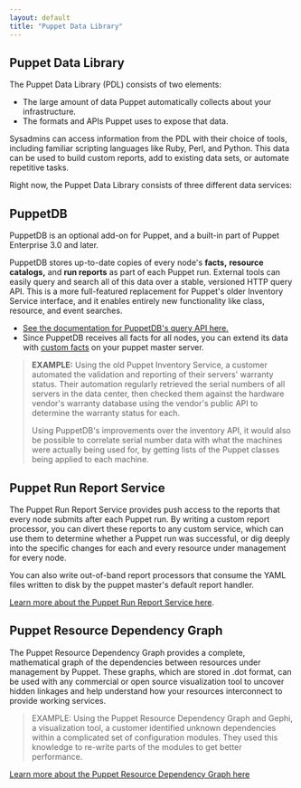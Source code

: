 ```yaml
---
layout: default
title: "Puppet Data Library"
---
```


Puppet Data Library
-----


The Puppet Data Library (PDL) consists of two elements:

* The large amount of data Puppet automatically collects about your infrastructure.
* The formats and APIs Puppet uses to expose that data.

Sysadmins can access information from the PDL with their choice of tools, including familiar scripting languages like Ruby, Perl, and Python. This data can be used to build custom reports, add to existing data sets, or automate repetitive tasks.

Right now, the Puppet Data Library consists of three different data services:

PuppetDB
-----

PuppetDB is an optional add-on for Puppet, and a built-in part of Puppet Enterprise 3.0 and later.

PuppetDB stores up-to-date copies of every node's **facts,** **resource catalogs,** and **run reports** as part of each Puppet run. External tools can easily query and search all of this data over a stable, versioned HTTP query API. This is a more full-featured replacement for Puppet's older Inventory Service interface, and it enables entirely new functionality like class, resource, and event searches.

* [See the documentation for PuppetDB's query API here.][puppetdb_api]
* Since PuppetDB receives all facts for all nodes, you can extend its data with [custom facts](/facter/latest/custom_facts.html) on your puppet master server.

[puppetdb_api]: /puppetdb/latest/api/index.html

> **EXAMPLE:**  Using the old Puppet Inventory Service, a customer automated the validation and reporting of their servers' warranty status.  Their automation regularly retrieved the serial numbers of all servers in the data center, then checked them against the hardware vendor's warranty database using the vendor's public API to determine the warranty status for each.
>
> Using PuppetDB's improvements over the inventory API, it would also be possible to correlate serial number data with what the machines were actually being used for, by getting lists of the Puppet classes being applied to each machine.


Puppet Run Report Service
-----

The Puppet Run Report Service provides push access to the reports that every node submits after each Puppet run. By writing a custom report processor, you can divert these reports to any custom service, which can use them to determine whether a Puppet run was successful, or dig deeply into the specific changes for each and every resource under management for every node.

You can also write out-of-band report processors that consume the YAML files written to disk by the puppet master's default report handler.

[Learn more about the Puppet Run Report Service here](/guides/reporting.html).

Puppet Resource Dependency Graph
-----

The Puppet Resource Dependency Graph provides a complete, mathematical graph of the dependencies between resources under management by Puppet.  These graphs, which are stored in .dot format, can be used with any commercial or open source visualization tool to uncover hidden linkages and help understand how your resources interconnect to provide working services.

> EXAMPLE:  Using the Puppet Resource Dependency Graph and Gephi, a visualization tool, a customer identified unknown dependencies within a complicated set of configuration modules.  They used this knowledge to re-write parts of the modules to get better performance.

[Learn more about the Puppet Resource Dependency Graph here](/puppet/latest/reference/configuration.html#graph)
